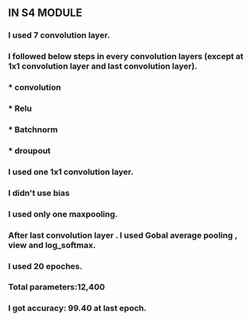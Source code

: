 ## IN S4 MODULE

### I used 7 convolution layer.

### I followed below steps in every convolution layers (except at 1x1 convolution layer and last convolution layer).
###     * convolution
###     * Relu
###     * Batchnorm
###     * droupout 

### I used one 1x1 convolution layer.

### I didn't use bias

### I used only one maxpooling.

### After last convolution layer . I used Gobal average pooling , view and log_softmax.

### I used 20 epoches.

### Total parameters:12,400

### I got accuracy: 99.40 at last epoch.





